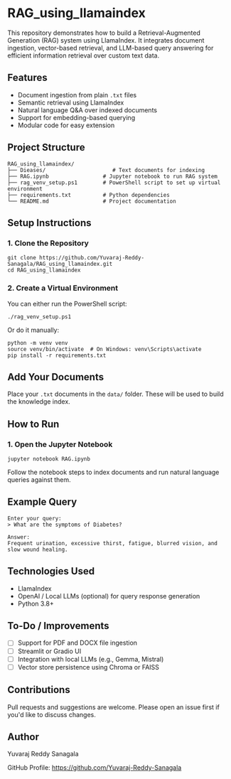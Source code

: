 # RAG_using_llamaindex

This repository demonstrates how to build a Retrieval-Augmented Generation (RAG) system using LlamaIndex. It integrates document ingestion, vector-based retrieval, and LLM-based query answering for efficient information retrieval over custom text data.

## Features

- Document ingestion from plain `.txt` files
- Semantic retrieval using LlamaIndex
- Natural language Q&A over indexed documents
- Support for embedding-based querying
- Modular code for easy extension

## Project Structure

```
RAG_using_llamaindex/
├── Dieases/                     # Text documents for indexing
├── RAG.ipynb                 # Jupyter notebook to run RAG system
├── rag_venv_setup.ps1        # PowerShell script to set up virtual environment
├── requirements.txt          # Python dependencies
└── README.md                 # Project documentation
```

## Setup Instructions

### 1. Clone the Repository

```
git clone https://github.com/Yuvaraj-Reddy-Sanagala/RAG_using_llamaindex.git
cd RAG_using_llamaindex
```

### 2. Create a Virtual Environment

You can either run the PowerShell script:

```
./rag_venv_setup.ps1
```

Or do it manually:

```
python -m venv venv
source venv/bin/activate  # On Windows: venv\Scripts\activate
pip install -r requirements.txt
```

## Add Your Documents

Place your `.txt` documents in the `data/` folder. These will be used to build the knowledge index.

## How to Run

### 1. Open the Jupyter Notebook

```
jupyter notebook RAG.ipynb
```

Follow the notebook steps to index documents and run natural language queries against them.

## Example Query

```
Enter your query:
> What are the symptoms of Diabetes?

Answer:
Frequent urination, excessive thirst, fatigue, blurred vision, and slow wound healing.
```

## Technologies Used

- LlamaIndex
- OpenAI / Local LLMs (optional) for query response generation
- Python 3.8+

## To-Do / Improvements

- [ ] Support for PDF and DOCX file ingestion
- [ ] Streamlit or Gradio UI
- [ ] Integration with local LLMs (e.g., Gemma, Mistral)
- [ ] Vector store persistence using Chroma or FAISS

## Contributions

Pull requests and suggestions are welcome. Please open an issue first if you'd like to discuss changes.

## Author

Yuvaraj Reddy Sanagala

GitHub Profile: https://github.com/Yuvaraj-Reddy-Sanagala
